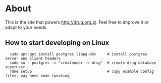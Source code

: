 # About

This is the site that powers http://drug.org.pl. Feel free to improve it or adapt to your needs.

## How to start developing on Linux

```
  sudo apt-get install postgres libpq-dev     # install postgres server and client headers
  sudo su - postgres -c "createuser -s drug"  # create drug database superuser
  rake setup                                  # copy example config files, may need some tweaking
```
